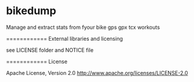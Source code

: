 bikedump
============

Manage and extract stats from fyour bike gps gpx tcx workouts

============
External libraries and licensing

see LICENSE folder and NOTICE file

============
License

Apache License, Version 2.0 http://www.apache.org/licenses/LICENSE-2.0
